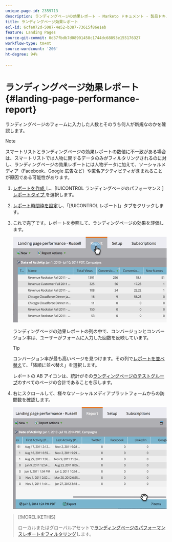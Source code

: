 ```yaml
---
unique-page-id: 2359713
description: ランディングページの効果レポート - Marketo ドキュメント - 製品ドキュメント
title: ランディングページ効果レポート
exl-id: 6cfe072d-5087-4e52-b387-73615f86e1eb
feature: Landing Pages
source-git-commit: 0d37fbdb7d08901458c1744dc68893e155176327
workflow-type: tm+mt
source-wordcount: '206'
ht-degree: 94%

---
```


# ランディングページ効果レポート {#landing-page-performance-report}

ランディングページのフォームに入力した人数とそのうち何人が新規なのかを確認します。

>[!NOTE]
>
>スマートリストとランディングページの効果レポートの数値に不一致がある場合は、スマートリストでは人物に関するデータのみがフィルタリングされるのに対し、ランディングページの効果レポートには人物データに加えて、ソーシャルメディア（Facebook、Google 広告など）や匿名アクティビティが含まれることが原因である可能性があります。

1. [ レポートを作成 ](/help/marketo/product-docs/reporting/basic-reporting/creating-reports/create-a-report-in-a-program.md) し、[!UICONTROL  ランディングページのパフォーマンス ] [ レポートタイプ ](/help/marketo/product-docs/reporting/basic-reporting/report-types/report-type-overview.md) を選択します。
1. [レポート時間枠を設定](/help/marketo/product-docs/reporting/basic-reporting/editing-reports/change-a-report-time-frame.md)し、「[!UICONTROL レポート]」タブをクリックします。
1. これで完了です。レポートを参照して、ランディングページの効果を評価します。

   ![](assets/image2014-9-16-15-3a53-3a33.png)

   ランディングページの効果レポートの列の中で、コンバージョンとコンバージョン率は、ユーザーがフォームに入力した回数を反映しています。

   >[!TIP]
   >
   >コンバージョン率が最も高いページを見つけます。その列で[レポートを並べ替え](/help/marketo/product-docs/reporting/basic-reporting/editing-reports/sort-report-on-columns.md)て、「降順に並べ替え」を選択します。

   レポートの AB アイコンは、統計がその[ランディングページのテストグループ](/help/marketo/product-docs/demand-generation/landing-pages/understanding-landing-pages/landing-page-test-groups.md)のすべてのページの合計であることを示します。

1. 右にスクロールして、様々なソーシャルメディアプラットフォームからの訪問数を確認します。

   ![](assets/image2014-9-16-15-3a54-3a27.png)

>[!MORELIKETHIS]
>
>ローカルまたはグローバルアセットで[ランディングページのパフォーマンスレポートをフィルタリング](/help/marketo/product-docs/demand-generation/landing-pages/landing-page-actions/filter-a-landing-page-performance-report.md)します。
